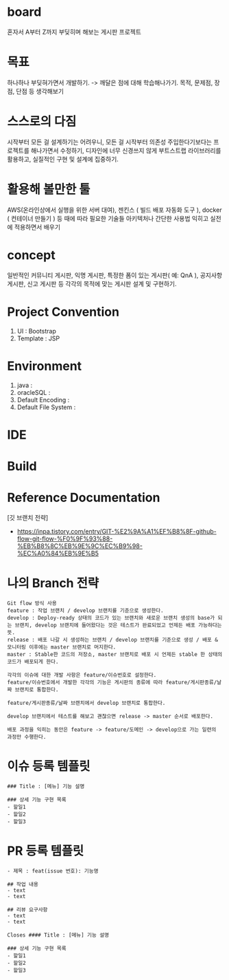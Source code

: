 # board
혼자서 A부터 Z까지 부딪히며 해보는 게시판 프로젝트

# 목표
하나하나 부딪혀가면서 개발하기. -> 깨달은 점에 대해 학습해나가기. 
목적, 문제점, 장점, 단점 등 생각해보기

# 스스로의 다짐
시작부터 모든 걸 설계하기는 어려우니, 모든 걸 시작부터 의존성 주입한다기보다는 프로젝트를 해나가면서 수정하기,
디자인에 너무 신경쓰지 않게 부트스트랩 라이브러리를 활용하고, 실질적인 구현 및 설계에 집중하기.

# 활용해 볼만한 툴
AWS(온라인상에서 실행을 위한 서버 대여), 젠킨스 ( 빌드 배포 자동화 도구 ), docker ( 컨테이너 만들기 ) 등 때에 따라 필요한 기술들 아키텍처나 간단한 사용법 익히고 실전에 적용하면서 배우기

# concept
일반적인 커뮤니티 게시판, 익명 게시판, 특정한 폼이 있는 게시판( 예: QnA ), 공지사항 게시판, 신고 게시판 등 각각의 목적에 맞는 게시판 설계 및 구현하기.

# Project Convention
1. UI : Bootstrap
2. Template : JSP

# Environment
1. java :
2. oracleSQL :
3. Default Encoding :
4. Default File System :

# IDE

# Build

# Reference Documentation
[깃 브랜치 전략]
- https://inpa.tistory.com/entry/GIT-%E2%9A%A1%EF%B8%8F-github-flow-git-flow-%F0%9F%93%88-%EB%B8%8C%EB%9E%9C%EC%B9%98-%EC%A0%84%EB%9E%B5

# 나의 Branch 전략 
```
Git flow 방식 사용
feature : 작업 브랜치 / develop 브랜치를 기준으로 생성한다.
develop : Deploy-ready 상태의 코드가 있는 브랜치와 새로운 브랜치 생성의 base가 되는 브랜치, develop 브랜치에 들어왔다는 것은 테스트가 완료되었고 언제든 배포 가능하다는 뜻.
release : 배포 나갈 시 생성하는 브랜치 / develop 브랜치를 기준으로 생성 / 배포 & 모니터링 이후에는 master 브랜치로 머지한다.
master : Stable한 코드의 저장소, master 브랜치로 배포 시 언제든 stable 한 상태의 코드가 배포되게 한다.

각각의 이슈에 대한 개발 사항은 feature/이슈번호로 설정한다.
feature/이슈번호에서 개발한 각각의 기능은 게시판의 종류에 따라 feature/게시판종류/날짜 브랜치로 통합한다.

feature/게시판종류/날짜 브랜치에서 develop 브랜치로 통합한다.

develop 브랜치에서 테스트를 해보고 괜찮으면 release -> master 순서로 배포한다.

배포 과정을 익히는 동안은 feature -> feature/도메인 -> develop으로 가는 일련의 과정만 수행한다.
```

# 이슈 등록 템플릿
```
### Title : [메뉴] 기능 설명

### 상세 기능 구현 목록
- 할일1
- 할일2
- 할일3

```

# PR 등록 템플릿
```
- 제목 : feat(issue 번호): 기능명

## 작업 내용
- text
- text

## 리뷰 요구사항
- text
- text

Closes #### Title : [메뉴] 기능 설명

### 상세 기능 구현 목록
- 할일1
- 할일2
- 할일3
```

